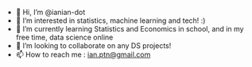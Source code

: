 - 👋 Hi, I’m @ianian-dot
- 👀 I’m interested in statistics, machine learning and tech! :)
- 🌱 I’m currently learning Statistics and Economics in school, and in my free time, data science online
- 💞️ I’m looking to collaborate on any DS projects!
- 📫 How to reach me : ian.ptn@gmail.com

<!---
ianian-dot/ianian-dot is a ✨ special ✨ repository because its `README.md` (this file) appears on your GitHub profile.
You can click the Preview link to take a look at your changes.
--->
